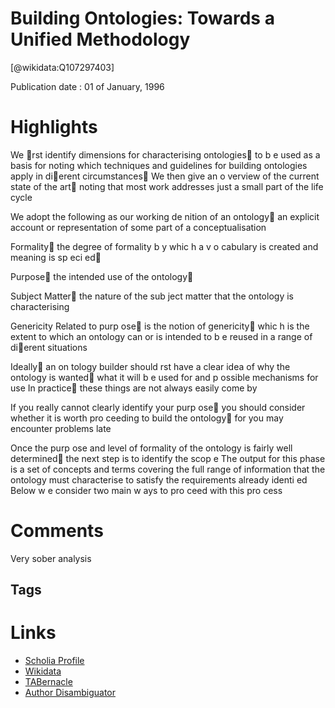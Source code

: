 
Building Ontologies: Towards a Unified Methodology
==================================================
  
  [@wikidata:Q107297403]  
  
Publication date : 01 of January, 1996  

# Highlights
We rst identify dimensions for characterising ontologies to b e used as a basis
for noting which techniques and guidelines for building ontologies apply in dierent
circumstances We then give an o verview of the current state of the art noting that
most work addresses just a small part of the life cycle

We adopt the following as our working de nition of an ontology
an explicit account or representation of some part of a conceptualisation  

Formality the degree of formality b y whic h a v o cabulary is created and meaning is sp eci ed

Purpose the intended use of the ontology

Subject Matter the nature of the sub ject matter that the ontology is characterising 

Genericity Related to purp ose is the notion of genericity whic h is the extent to which
an ontology can or is intended to b e reused in a range of dierent situations 

Ideally an on tology builder should  rst have a clear idea of why the ontology is wanted
what it will b e used for and p ossible mechanisms for use  In practice these things are not
always easily come by 

If you really cannot clearly identify your purp ose you should consider whether it is worth
pro ceeding to build the ontology for you may encounter problems late

Once the purp ose and level of formality of the ontology is fairly well determined the next
step is to identify the scop e  The output for this phase is a set of concepts and terms covering
the full range of information that the ontology must characterise to satisfy the requirements
already identi ed  Below w e consider two main w ays to pro ceed with this pro cess 

# Comments

Very sober analysis



## Tags

# Links
  
 * [Scholia Profile](https://scholia.toolforge.org/work/Q107297403)  
 * [Wikidata](https://www.wikidata.org/wiki/Q107297403)  
 * [TABernacle](https://tabernacle.toolforge.org/?#/tab/manual/Q107297403/P921%3BP4510)  
 * [Author Disambiguator](https://author-disambiguator.toolforge.org/work_item_oauth.php?id=Q107297403&batch_id=&match=1&author_list_id=&doit=Get+author+links+for+work)  
